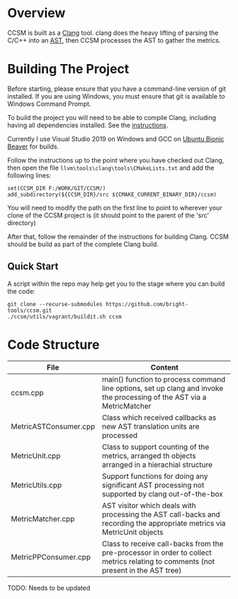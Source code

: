Overview
========

CCSM is built as a [Clang](http://clang.llvm.org/) tool.  clang does the heavy
lifting of parsing the C/C++ into an [AST](https://en.wikipedia.org/wiki/Abstract_syntax_tree), 
then CCSM processes the AST to gather the metrics.

Building The Project
====================

Before starting, please ensure that you have a command-line version of git
installed.  If you are using Windows, you must ensure that git is available 
to Windows Command Prompt.

To build the project you will need to be able to compile Clang, including having
all dependencies installed.  See the 
[instructions](http://clang.llvm.org/get_started.html).  

Currently I use Visual Studio 2019 on Windows and GCC on
[Ubuntu Bionic Beaver](http://releases.ubuntu.com/18.04/) for builds.

Follow the instructions up to the point where you have checked out Clang, 
then open the file `llvm\tools\clang\tools\CMakeLists.txt` and add 
the following lines:

    set(CCSM_DIR F:/WORK/GIT/CCSM/)
    add_subdirectory(${CCSM_DIR}/src ${CMAKE_CURRENT_BINARY_DIR}/ccsm)

You will need to modify the path on the first line to point to wherever your clone
of the CCSM project is (it should point to the parent of the 'src' directory)

After that, follow the remainder of the instructions for building Clang.  CCSM
should be build as part of the complete Clang build.

Quick Start
-----------

A script within the repo may help get you to the stage where you can build the code:

```
git clone --recurse-submodules https://github.com/bright-tools/ccsm.git
./ccsm/utils/vagrant/buildit.sh ccsm
```

Code Structure
==============

File                  | Content
----------------------|--------
ccsm.cpp              | main() function to process command line options, set up clang and invoke the processing of the AST via a MetricMatcher
MetricASTConsumer.cpp | Class which received callbacks as new AST translation units are processed 
MetricUnit.cpp        | Class to support counting of the metrics, arranged th objects arranged in a hierachial structure
MetricUtils.cpp       | Support functions for doing any significant AST processing not supported by clang out-of-the-box
MetricMatcher.cpp     | AST visitor which deals with processing the AST call-backs and recording the appropriate metrics via MetricUnit objects
MetricPPConsumer.cpp  | Class to receive call-backs from the pre-processor in order to collect metrics relating to comments (not present in the AST tree)

TODO: Needs to be updated

